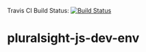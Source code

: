 Travis CI Build Status: [![Build Status](https://travis-ci.org/emw-ghertner/pluralsight-js-dev-env.svg?branch=master)](https://travis-ci.org/emw-ghertner/pluralsight-js-dev-env)

# pluralsight-js-dev-env
